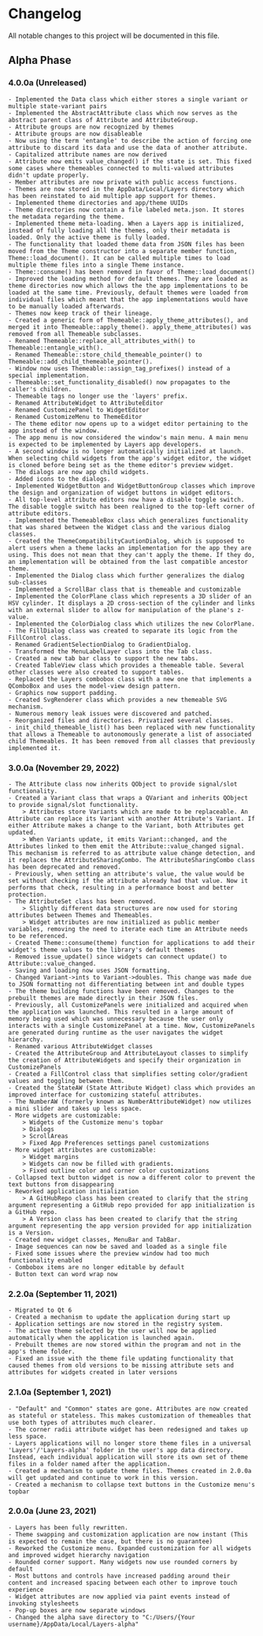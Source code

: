 # Changelog
All notable changes to this project will be documented in this file.

## Alpha Phase

### 4.0.0a (Unreleased)
    - Implemented the Data class which either stores a single variant or multiple state-variant pairs
    - Implemented the AbstractAttribute class which now serves as the abstract parent class of Attribute and AttributeGroup.
    - Attribute groups are now recognized by themes
    - Attribute groups are now disableable
    - Now using the term 'entangle' to describe the action of forcing one attribute to discard its data and use the data of another attribute.
    - Capitalized attribute names are now derived
    - Attribute now emits value_changed() if the state is set. This fixed some cases where themeables connected to multi-valued attributes didn't update properly.
    - Member attributes are now private with public access functions.
    - Themes are now stored in the AppData/Local/Layers directory which has been reinstated to aid multiple app support for themes.
    - Implemented theme directories and app/theme UUIDs
    - Theme directories now contain a file labeled meta.json. It stores the metadata regarding the theme.
    - Implemented theme meta-loading. When a Layers app is initialized, instead of fully loading all the themes, only their metadata is loaded. Only the active theme is fully loaded.
    - The functionality that loaded theme data from JSON files has been moved from the Theme constructor into a separate member function, Theme::load_document(). It can be called multiple times to load multiple theme files into a single Theme instance.
    - Theme::consume() has been removed in favor of Theme::load_document()
    - Improved the loading method for default themes. They are loaded as theme directories now which allows the the app implementations to be loaded at the same time. Previously, default themes were loaded from individual files which meant that the app implementations would have to be manually loaded afterwards.
    - Themes now keep track of their lineage.
    - Created a generic form of Themeable::apply_theme_attributes(), and merged it into Themeable::apply_theme(). apply_theme_attributes() was removed from all Themeable subclasses.
    - Renamed Themeable::replace_all_attributes_with() to Themeable::entangle_with().
    - Renamed Themeable::store_child_themeable_pointer() to Themeable::add_child_themeable_pointer().
    - Window now uses Themeable::assign_tag_prefixes() instead of a special implementation.
    - Themeable::set_functionality_disabled() now propagates to the caller's children.
    - Themeable tags no longer use the 'layers' prefix.
    - Renamed AttributeWidget to AttributeEditor
    - Renamed CustomizePanel to WidgetEditor
    - Renamed CustomizeMenu to ThemeEditor
    - The theme editor now opens up to a widget editor pertaining to the app instead of the window.
    - The app menu is now considered the window's main menu. A main menu is expected to be implemented by Layers app developers.
    - A second window is no longer automatically initialized at launch. When selecting child widgets from the app's widget editor, the widget is cloned before being set as the theme editor's preview widget.
    - The dialogs are now app child widgets.
    - Added icons to the dialogs.
    - Implemented WidgetButton and WidgetButtonGroup classes which improve the design and organization of widget buttons in widget editors.
    - All top-level attribute editors now have a disable toggle switch. The disable toggle switch has been realigned to the top-left corner of attribute editors.
    - Implemented the ThemeableBox class which generalizes functionality that was shared between the Widget class and the various dialog classes.
    - Created the ThemeCompatibilityCautionDialog, which is supposed to alert users when a theme lacks an implementation for the app they are using. This does not mean that they can't apply the theme. If they do, an implementation will be obtained from the last compatible ancestor theme.
    - Implemented the Dialog class which further generalizes the dialog sub-classes
    - Implemented a ScrollBar class that is themeable and customizable
    - Implemented the ColorPlane class which represents a 3D slider of an HSV cylinder. It displays a 2D cross-section of the cylinder and links with an external slider to allow for manipulation of the plane's z-value.
    - Implemented the ColorDialog class which utilizes the new ColorPlane.
    - The FillDialog class was created to separate its logic from the FillControl class.
    - Renamed GradientSelectionDialog to GradientDialog.
    - Transformed the MenuLabelLayer class into the Tab class.
    - Created a new tab bar class to support the new tabs.
    - Created TableView class which provides a themeable table. Several other classes were also created to support tables.
    - Replaced the Layers combobox class with a new one that implements a QComboBox and uses the model-view design pattern.
    - Graphics now support padding.
    - Created SvgRenderer class which provides a new themeable SVG mechanism.
    - Numerous memory leak issues were discovered and patched.
    - Reorganized files and directories. Privatized several classes.
    - init_child_themeable_list() has been replaced with new functionality that allows a Themeable to autonomously generate a list of associated child Themeables. It has been removed from all classes that previously implemented it.

### 3.0.0a (November 29, 2022)
    - The Attribute class now inherits QObject to provide signal/slot functionality.
    - Created a Variant class that wraps a QVariant and inherits QObject to provide signal/slot functionality.
        > Attributes store Variants which are made to be replaceable. An Attribute can replace its Variant with another Attribute's Variant. If either Attribute makes a change to the Variant, both Attributes get updated.
        > When Variants update, it emits Variant::changed, and the Attributes linked to them emit the Attribute::value_changed signal. This mechanism is referred to as attribute value change detection, and it replaces the AttributeSharingCombo. The AttributeSharingCombo class has been deprecated and removed.
    - Previously, when setting an attribute's value, the value would be set without checking if the attribute already had that value. Now it performs that check, resulting in a performance boost and better protection.
    - The AttributeSet class has been removed.
        > Slightly different data structures are now used for storing attributes between Themes and Themeables.
        > Widget attributes are now initialized as public member variables, removing the need to iterate each time an Attribute needs to be referenced.
    - Created Theme::consume(theme) function for applications to add their widget's theme values to the library's default themes
    - Removed issue_update() since widgets can connect update() to Attribute::value_changed.
    - Saving and loading now uses JSON formatting.
    - Changed Variant->ints to Variant->doubles. This change was made due to JSON formatting not differentiating between int and double types
    - The theme building functions have been removed. Changes to the prebuilt themes are made directly in their JSON files.
    - Previously, all CustomizePanels were initialized and acquired when the application was launched. This resulted in a large amount of memory being used which was unnecessary because the user only interacts with a single CustomizePanel at a time. Now, CustomizePanels are generated during runtime as the user navigates the widget hierarchy.
    - Renamed various AttributeWidget classes
    - Created the AttributeGroup and AttributeLayout classes to simplify the creation of AttributeWidgets and specify their organization in CustomizePanels
    - Created a FillControl class that simplifies setting color/gradient values and toggling between them.
    - Created the StateAW (State Attribute Widget) class which provides an improved interface for customizing stateful attributes.
    - The NumberAW (formerly known as NumberAttributeWidget) now utilizes a mini slider and takes up less space.
    - More widgets are customizable:
        > Widgets of the Customize menu's topbar
        > Dialogs
        > ScrollAreas
        > Fixed App Preferences settings panel customizations
    - More widget attributes are customizable:
        > Widget margins
        > Widgets can now be filled with gradients.
        > Fixed outline color and corner color customizations
    - Collapsed text button widget is now a different color to prevent the text buttons from disappearing 
    - Reworked application initialization
        > A GitHubRepo class has been created to clarify that the string argument representing a GitHub repo provided for app initialization is a GitHub repo.
        > A Version class has been created to clarify that the string argument representing the app version provided for app initialization is a Version.
    - Created new widget classes, MenuBar and TabBar.
    - Image sequences can now be saved and loaded as a single file
    - Fixed some issues where the preview window had too much functionality enabled
    - Combobox items are no longer editable by default
    - Button text can word wrap now

### 2.2.0a (September 11, 2021)
    - Migrated to Qt 6
    - Created a mechanism to update the application during start up
    - Application settings are now stored in the registry system.
    - The active theme selected by the user will now be applied automatically when the application is launched again.
    - Prebuilt themes are now stored within the program and not in the app's theme folder.
    - Fixed an issue with the theme file updating functionality that caused themes from old versions to be missing attribute sets and attributes for widgets created in later versions

### 2.1.0a (September 1, 2021)
    - "Default" and "Common" states are gone. Attributes are now created as stateful or stateless. This makes customization of themeables that use both types of attributes much clearer.
    - The corner radii attribute widget has been redesigned and takes up less space.
    - Layers applications will no longer store theme files in a universal 'Layers'/'Layers-alpha' folder in the user's app data directory. Instead, each individual application will store its own set of theme files in a folder named after the application.
    - Created a mechanism to update theme files. Themes created in 2.0.0a will get updated and continue to work in this version.
    - Created a mechanism to collapse text buttons in the Customize menu's topbar

### 2.0.0a (June 23, 2021)
    - Layers has been fully rewritten.
    - Theme swapping and customization application are now instant (This is expected to remain the case, but there is no guarantee)
    - Reworked the Customize menu. Expanded customization for all widgets and improved widget hierarchy navigation
    - Rounded corner support. Many widgets now use rounded corners by default
    - Most buttons and controls have increased padding around their content and increased spacing between each other to improve touch experience
    - Widget attributes are now applied via paint events instead of invoking stylesheets
    - Pop-up boxes are now separate windows
    - Changed the alpha save directory to "C:/Users/{Your username}/AppData/Local/Layers-alpha" 